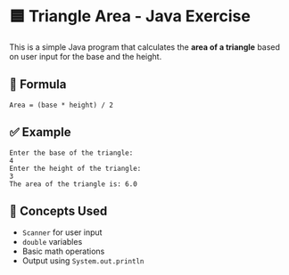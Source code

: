 # 🟦 Triangle Area - Java Exercise

This is a simple Java program that calculates the **area of a triangle** based on user input for the base and the height.

## 📌 Formula

```
Area = (base * height) / 2
```

## ✅ Example

```
Enter the base of the triangle:
4
Enter the height of the triangle:
3
The area of the triangle is: 6.0
```

## 🧠 Concepts Used

- `Scanner` for user input
- `double` variables
- Basic math operations
- Output using `System.out.println`
